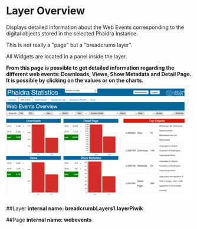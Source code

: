 # Layer Overview

Displays detailed information about the Web Events corresponding to the digital objects stored in the selected Phaidra Instance. 

This is not really a "page" but a "breadcrums layer".

All Widgets are located in a panel inside the layer.

**From this page is possible to get detailed information regarding the different web events: Downloads, Views, Show Metadata and Detail Page. It is possible by clicking on the values or on the charts.**


![](webevents.png)

##Layer
**internal name: breadcrumbLayers1.layerPiwik**


##Page
**internal name: webevents**
